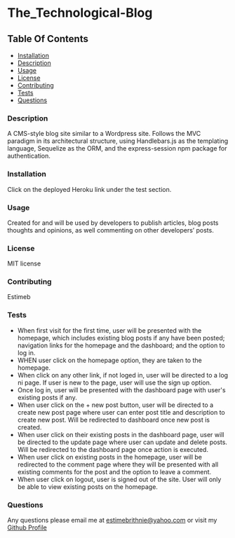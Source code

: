# The_Technological-Blog

## Table Of Contents
* [Installation](#installation)
* [Description](#description)
* [Usage](#usage)
* [License](#license)
* [Contributing](#contributing)
* [Tests](#tests)
* [Questions](#questions)

### Description 
A CMS-style blog site similar to a Wordpress site. Follows the MVC paradigm in its architectural structure, using Handlebars.js as the templating language, Sequelize as the ORM, and the express-session npm package for authentication.

### Installation 
 Click on the deployed Heroku link under the test section. 

### Usage 
 Created for and will be used by developers to publish articles, blog posts thoughts and opinions, as well commenting on other developers’ posts. 

### License 
 MIT license

### Contributing 
 Estimeb 

### Tests 
* When first visit for the first time, user will be presented with the homepage, which includes existing blog posts if any have been posted; navigation links for the homepage and the dashboard; and the option to log in.
* WHEN user click on the homepage option, they are taken to the homepage.
* When click on any other link, if not loged in, user will be directed to a log ni page. If user is new to the page, user will use the sign up option.
* Once log in, user will be presented with the dashboard page with user's existing posts if any.
* When user click on the + new post button, user will be directed to a create new post page where user can enter post title and description to create new post. Will be redirected to dashboard once new post is created.
* When user click on their existing posts in the dashboard page, user will be directed to the update page where user can update and delete posts. Will be redirected to the dashboard page once action is executed.
* When user click on existing posts in the homepage, user will be redirected to the comment page where they will be presented with all existing comments for the post and the option to leave a comment.
* When user click on logout, user is signed out of the site. User will only be able to view existing posts on the homepage.


### Questions 
 Any questions please email me at estimebrithnie@yahoo.com 
 or visit my [Github Profile](https://github.com/Estimeb)